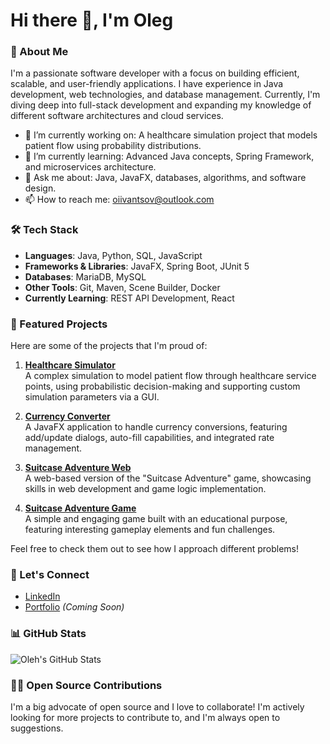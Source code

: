 # Hi there 👋, I'm Oleg

### 🚀 About Me

I'm a passionate software developer with a focus on building efficient, scalable, and user-friendly applications. I have experience in Java development, web technologies, and database management. Currently, I'm diving deep into full-stack development and expanding my knowledge of different software architectures and cloud services.

- 🔭 I’m currently working on: A healthcare simulation project that models patient flow using probability distributions.
- 🌱 I’m currently learning: Advanced Java concepts, Spring Framework, and microservices architecture.
- 💬 Ask me about: Java, JavaFX, databases, algorithms, and software design.
- 📫 How to reach me: [oiivantsov@outlook.com](mailto:oiivantsov@outlook.com)

### 🛠️ Tech Stack

- **Languages**: Java, Python, SQL, JavaScript
- **Frameworks & Libraries**: JavaFX, Spring Boot, JUnit 5
- **Databases**: MariaDB, MySQL
- **Other Tools**: Git, Maven, Scene Builder, Docker
- **Currently Learning**: REST API Development, React

### 🌟 Featured Projects

Here are some of the projects that I'm proud of:

1. [**Healthcare Simulator**](https://github.com/oiivantsov/healthcare-simulator)  
   A complex simulation to model patient flow through healthcare service points, using probabilistic decision-making and supporting custom simulation parameters via a GUI.
   
2. [**Currency Converter**](https://github.com/oiivantsov/currency-converter)  
   A JavaFX application to handle currency conversions, featuring add/update dialogs, auto-fill capabilities, and integrated rate management.

3. [**Suitcase Adventure Web**](https://github.com/oiivantsov/metropolia-suitcase-adventure-web)  
   A web-based version of the "Suitcase Adventure" game, showcasing skills in web development and game logic implementation.

4. [**Suitcase Adventure Game**](https://github.com/oiivantsov/metropolia-suitcase-adventure-game)  
   A simple and engaging game built with an educational purpose, featuring interesting gameplay elements and fun challenges.

Feel free to check them out to see how I approach different problems!

### 🔗 Let's Connect

- [LinkedIn](https://linkedin.com/in/oleg-ivantsov)
- [Portfolio](#) *(Coming Soon)*

### 📊 GitHub Stats

![Oleh's GitHub Stats](https://github-readme-stats.vercel.app/api?username=oiivantsov&show_icons=true&theme=radical)

### 👨‍💻 Open Source Contributions

I'm a big advocate of open source and I love to collaborate! I'm actively looking for more projects to contribute to, and I'm always open to suggestions.
